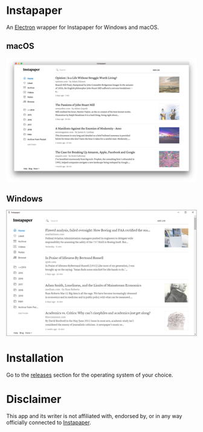 # Instapaper

An [Electron](http://electron.atom.io) wrapper for Instapaper for Windows and macOS.

## macOS

![Instapaper Screenshot](https://raw.githubusercontent.com/aloglu/instapaper-desktop/master/img/macos.png)

## Windows

![Instapaper Screenshot](https://raw.githubusercontent.com/aloglu/instapaper-desktop/master/img/windows.png)

# Installation

Go to the [releases](https://github.com/aloglu/instapaper-desktop/releases) section for the operating system of your choice.

# Disclaimer

This app and its writer is not affiliated with, endorsed by, or in any way officially connected to [Instapaper](https://instapaper.com).
